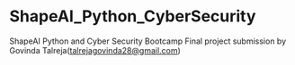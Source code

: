 # ShapeAI_Python_CyberSecurity
ShapeAI Python and Cyber Security Bootcamp Final project submission by Govinda Talreja(talrejagovinda28@gmail.com)
